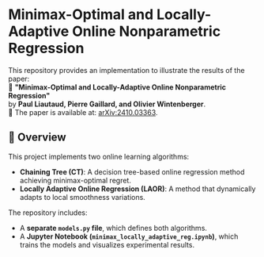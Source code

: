 # Minimax-Optimal and Locally-Adaptive Online Nonparametric Regression

This repository provides an implementation to illustrate the results of the paper:  
📄 **"Minimax-Optimal and Locally-Adaptive Online Nonparametric Regression"**  
by **Paul Liautaud, Pierre Gaillard, and Olivier Wintenberger**.  
📌 The paper is available at: [arXiv:2410.03363](https://arxiv.org/pdf/2410.03363).

## 📌 Overview

This project implements two online learning algorithms:
- **Chaining Tree (CT)**: A decision tree-based online regression method achieving minimax-optimal regret.
- **Locally Adaptive Online Regression (LAOR)**: A method that dynamically adapts to local smoothness variations.

The repository includes:
- A **separate `models.py` file**, which defines both algorithms.
- A **Jupyter Notebook (`minimax_locally_adaptive_reg.ipynb`)**, which trains the models and visualizes experimental results.

